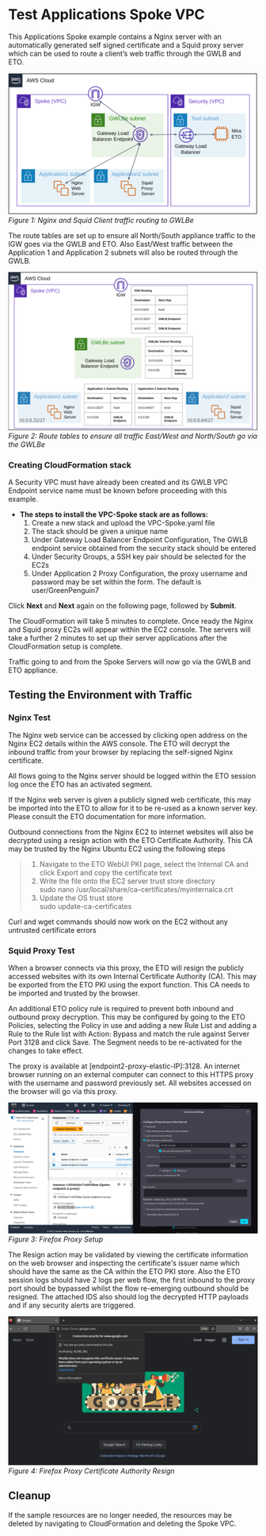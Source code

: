 # **Test Applications Spoke VPC**

This Applications Spoke example contains a Nginx server with an automatically generated self signed certificate and a Squid proxy server which can be used to route a client’s web traffic through the GWLB and ETO.

![Figure 1: Client Spoke Architecture](../images/spoke-endpoints_arch.png)
_Figure 1: Nginx and Squid Client traffic routing to GWLBe_

The route tables are set up to ensure all North/South appliance traffic to the IGW goes via the GWLB and ETO. Also East/West traffic between the Application 1 and Application 2 subnets will also be routed through the GWLB.

![Figure 2: Client Spoke Routing](../images/spoke-endpoints_arch-routing.png)
_Figure 2: Route tables to ensure all traffic East/West and North/South go via the GWLBe_

### Creating CloudFormation stack

A Security VPC must have already been created and its GWLB VPC Endpoint service name must be known before proceeding with this example.

* **The steps to install the VPC-Spoke stack are as follows:**
    1. Create a new stack and upload the VPC-Spoke.yaml file
    2. The stack should be given a unique name
    3. Under Gateway Load Balancer Endpoint Configuration, The GWLB endpoint service obtained from the security stack should be entered
    4. Under Security Groups, a SSH key pair should be selected for the EC2s
    5. Under Application 2 Proxy Configuration, the proxy username and password may be set within the form. The default is user/GreenPenguin7

Click **Next** and **Next** again on the following page, followed by **Submit**.

The CloudFormation will take 5 minutes to complete. Once ready the Nginx and Squid proxy EC2s will appear within the EC2 console. The servers will take a further 2 minutes to set up their server applications after the CloudFormation setup is complete.

Traffic going to and from the Spoke Servers will now go via the GWLB and ETO appliance.

## Testing the Environment with Traffic
### **Nginx Test**
The Nginx web service can be accessed by clicking open address on the Nginx EC2 details within the AWS console. The ETO will decrypt the inbound traffic from your browser by replacing the self-signed Nginx certificate.

All flows going to the Nginx server should be logged within the ETO session log once the ETO has an activated segment.

If the Nginx web server is given a publicly signed web certificate, this may be imported into the ETO to allow for it to be re-used as a known server key. Please consult the ETO documentation for more information.

Outbound connections from the Nginx EC2 to internet websites will also be decrypted using a resign action with the ETO Certificate Authority. This CA may be trusted by the Nginx Ubuntu EC2 using the following steps

> 1. Navigate to the ETO WebUI PKI page, select the Internal CA and click Export and copy the certificate text
> 2. Write the file onto the EC2 server trust store directory \
>    sudo nano /usr/local/share/ca-certificates/myinternalca.crt
> 3. Update the OS trust store \
>    sudo update-ca-certificates

Curl and wget commands should now work on the EC2 without any untrusted certificate errors

### **Squid Proxy Test**

When a browser connects via this proxy, the ETO will resign the publicly accessed websites with its own Internal Certificate Authority (CA). This may be exported from the ETO PKI using the export function. This CA needs to be imported and trusted by the browser.

An additional ETO policy rule is required to prevent both inbound and outbound proxy decryption. This may be configured by going to the ETO Policies, selecting the Policy in use and adding a new Rule List and adding a Rule to the Rule list with Action: Bypass and match the rule against Server Port 3128 and click Save. The Segment needs to be re-activated for the changes to take effect.

The proxy is available at [endpoint2-proxy-elastic-IP]:3128. An internet browser running on an external computer can connect to this HTTPS proxy with the username and password previously set. All websites accessed on the browser will go via this proxy.

![Figure 3: Firefox Proxy Setup](../images/spoke-endpoints_arch_firefox_setup.png)
_Figure 3: Firefox Proxy Setup_

The Resign action may be validated by viewing the certificate information on the web browser and inspecting the certificate's issuer name which should have the same as the CA within the ETO PKI store. Also the ETO session logs should have 2 logs per web flow, the first inbound to the proxy port should be bypassed whilst the flow re-emerging outbound should be resigned. The attached IDS also should log the decrypted HTTP payloads and if any security alerts are triggered.

![Figure 4: Firefox Proxy Certificate Authority Resign](../images/spoke-endpoints_firefox_resignCA.png)
_Figure 4: Firefox Proxy Certificate Authority Resign_

## **Cleanup**

If the sample resources are no longer needed, the resources may be deleted by navigating to CloudFormation and deleting the Spoke VPC.
